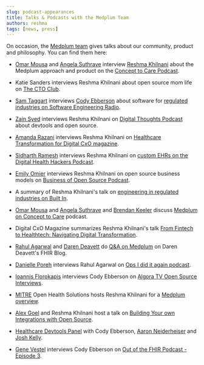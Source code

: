 ```yaml
---
slug: podcast-appearances
title: Talks & Podcasts with the Medplum Team
authors: reshma
tags: [news, press]
---
```


On occasion, the [Medplum team](/about) gives talks about our community, product and philosophy. You can find them here: 

<!-- truncate -->

* [Omar Mousa](https://www.linkedin.com/in/omarmousa/) and [Angela Suthrave](https://www.linkedin.com/in/angela-suthrave/) interview [Reshma Khilnani](https://www.linkedin.com/in/reshmakhilnani/) about the Medplum approach and product on the [Concept to Care Podcast](https://concepttocare.substack.com/p/6d5f8b3e-185d-4c7f-ad6f-dfca063dec81). 

* Katie Sanders interviews Reshma Khilnani about open source mom life on [The CTO Club](https://thectoclub.com/news/moms-on-a-mission/).

* [Sam Taggart](https://se-radio.net/team/sam-taggart/) interviews [Cody Ebberson](https://www.linkedin.com/in/codyebberson/) about software for [regulated industries on Software Engineering Radio](https://se-radio.net/2024/10/se-radio-639-cody-ebberson-on-regulated-industries/).

* [Zain Syed](https://www.linkedin.com/in/zainmsyed/) interviews Reshma Khilnani on [Digital Thoughts Podcast](https://zainsyed.substack.com/p/build-your-own-ehr-reshma-khilnani) about devtools and open source.

* [Amanda Razani](https://www.linkedin.com/in/amanda-razani-990a7233/) interviews Reshma Khilnani on [Healthcare Transformation for Digital CxO magazine](https://digitalcxo.com/video/leadership-insights-health-care-transformation/).

* [Sidharth Ramesh](https://www.youtube.com/watch?v=TWu3l067-ME) interviews Reshma Khilnani on [custom EHRs on the Digital Health Hackers Podcast](https://www.youtube.com/watch?v=TWu3l067-ME). 

* [Emily Omier](https://www.emilyomier.com/about-2) interviews Reshma Khilnani on open source business models on [Business of Open Source Podcast](https://www.emilyomier.com/podcast/using-open-source-for-trust-not-growth-with-reshma-khilnani).

* A summary of Reshma Khilnani's talk on [engineering in regulated industries on Built In](https://builtin.com/articles/software-engineering-regulated-industry).

* [Omar Mousa](https://www.linkedin.com/in/omarmousa/) and [Angela Suthrave](https://www.linkedin.com/in/angela-suthrave/) and [Brendan Keeler](https://www.linkedin.com/in/brendan-keeler) discuss [Medplum on Concept to Care](https://www.youtube.com/watch?v=KoSiJFDT8tk&t=2346s) podcast. 

* Digital CxO Magazine summarizes Reshma Khilnani's talk [From Fintech to Healthtech: Navigating Digital Transformation](https://digitalcxo.com/article/from-fintech-to-healthtech-navigating-digital-transformation/).

* [Rahul Agarwal](https://www.linkedin.com/in/rahul-agarwal-330a979) and [Daren Deavett](https://www.linkedin.com/in/darrendevitt) do [Q&A on Medplum](https://darrendevitt.com/qa-medplum-coo/) on Daren Deavett's FHIR Blog. 

* [Danielle Poreh](https://www.linkedin.com/in/danielleporeh) interviews Rahul Agarwal on [Ops I did it again podcast](https://www.youtube.com/watch?v=gLQHRYwrdOs).

* [Ioannis Florokapis](https://www.linkedin.com/in/ioannisflorokapis/) interviews Cody Ebberson on [Algora TV Open Source Interviews](https://www.youtube.com/watch?v=Gk8aqcOsX9c). 

* [MITRE](https://www.mitre.org/) Open Health Solutions hosts Reshma Khilnani for a [Medplum overview](https://www.youtube.com/watch?v=BIlwyJAFN04).

* [Alex Goel](https://www.linkedin.com/in/alexanderkgoel/) and Reshma Khilnani host a talk on [Building Your own Integrations with Open Source](https://youtu.be/XuJxyoyrlNA).

* [Healthcare Devtools Panel](https://www.youtube.com/watch?v=5nfam24QbtI) with Cody Ebberson, [Aaron Neiderheiser](https://www.linkedin.com/in/aaronneiderhiser) and [Josh Kelly](https://www.linkedin.com/in/joshua-kelly-444b03150).

* [Gene Vestel](https://evestel.substack.com/) interviews Cody Ebberson on [Out of the FHIR Podcast - Episode 3](https://evestel.substack.com/p/out-of-the-fhir-podcast-episode-3?r=11sq0x).